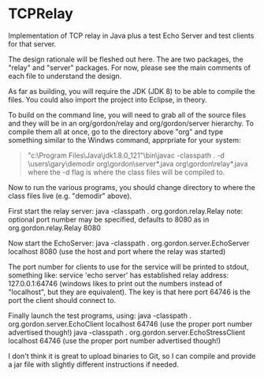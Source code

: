 # TCPRelay
Implementation of TCP relay in Java plus a test Echo Server and test clients for that server.

The design rationale will be fleshed out here.  The are two packages, the "relay" and "server" packages.  For now,
please see the main comments of each file to understand the design.

As far as building, you will require the JDK (JDK 8) to be able to compile the files.  You could also import the project into
Eclipse, in theory.

To build on the command line, you will need to grab all of the source files and they will be in an org/gordon/relay
and org/gordon/server hierarchy.  To compile them all at once, go to the directory above "org" and type something
similar to the Windws command, apprpriate for your system:

>"c:\Program Files\Java\jdk1.8.0_121"\bin\javac -classpath . -d \users\gary\demodir org\gordon\server\*.java org\gordon\relay\*.java
where the -d flag is where the class files will be compiled to.

Now to run the various programs, you should change directory to where the class files live (e.g. "demodir" above).

First start the relay server:
java -classpath . org.gordon.relay.Relay
note: optional port number may be specified, defaults to 8080 as in org.gordon.relay.Relay 8080

Now start the EchoServer:
java -classpath . org.gordon.server.EchoServer localhost 8080 (use the host and port where the relay was started)

The port number for clients to use for the service will be printed to stdout, something like:
service 'echo server' has established relay address: 127.0.0.1:64746 (windows likes to print out the numbers
instead of "localhost", but they are equivalent).  The key is that here port 64746 is the port the client should connect to.

Finally launch the test programs, using:
java -classpath . org.gordon.server.EchoClient localhost 64746 (use the proper port number advertised though!)
java -classpath . org.gordon.server.EchoStressClient localhost 64746 (use the proper port number advertised though!)

I don't think it is great to upload binaries to Git, so I can compile and provide a jar file with slightly different
instructions if needed.
